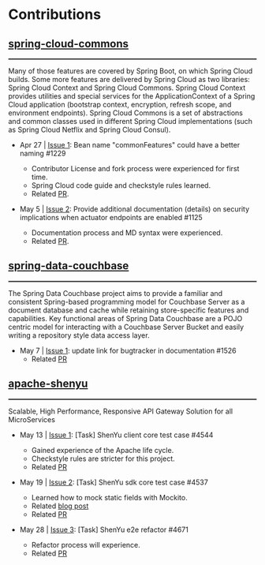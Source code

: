 # Contributions

## [spring-cloud-commons](https://github.com/spring-cloud/spring-cloud-commons)
<hr style="border:1px solid gray">
<p>Many of those features are covered by Spring Boot, on which Spring Cloud builds. Some more features are delivered by Spring Cloud as two libraries: Spring Cloud Context and Spring Cloud Commons. Spring Cloud Context provides utilities and special services for the ApplicationContext of a Spring Cloud application (bootstrap context, encryption, refresh scope, and environment endpoints). Spring Cloud Commons is a set of abstractions and common classes used in different Spring Cloud implementations (such as Spring Cloud Netflix and Spring Cloud Consul).</p>

- Apr 27 | [Issue 1](https://github.com/spring-cloud/spring-cloud-commons/issues/1229):
Bean name "commonFeatures" could have a better naming #1229
  - Contributor License and fork process were experienced for first time.
  - Spring Cloud code guide and checkstyle rules learned.
  - Related [PR](https://github.com/spring-cloud/spring-cloud-commons/pull/1230).

- May 5 | [Issue 2](https://github.com/spring-cloud/spring-cloud-commons/issues/1125): Provide additional documentation (details) 
on security implications when actuator endpoints are enabled #1125
  - Documentation process and MD syntax were experienced.
  - Related [PR](https://github.com/spring-cloud/spring-cloud-commons/pull/1231).

## [spring-data-couchbase](https://github.com/spring-projects/spring-data-couchbase)
<hr style="border:1px solid gray">
<p>The Spring Data Couchbase project aims to provide a familiar and consistent Spring-based programming model for Couchbase Server as a document database and cache while retaining store-specific features and capabilities. Key functional areas of Spring Data Couchbase are a POJO centric model for interacting with a Couchbase Server Bucket and easily writing a repository style data access layer.
</p>

- May 7 | [Issue 1](https://github.com/spring-projects/spring-data-couchbase/issues/1526):
update link for bugtracker in documentation #1526
  - Related [PR](https://github.com/spring-projects/spring-data-couchbase/pull/1731)

    
## [apache-shenyu](https://github.com/apache/shenyu)
<hr style="border:1px solid gray">

<p>Scalable, High Performance, Responsive API Gateway Solution for all MicroServices</p>

- May 13 | [Issue 1](https://github.com/apache/shenyu/issues/4544): [Task] ShenYu client core test case #4544
  - Gained experience of the Apache life cycle.
  - Checkstyle rules are stricter for this project.
  - Related [PR](https://github.com/apache/shenyu/pull/4632)

- May 19 | [Issue 2](https://github.com/apache/shenyu/issues/4537): [Task] ShenYu sdk core test case #4537
    - Learned how to mock static fields with Mockito.
    - Related [blog post](https://medium.com/@omernaci/mocking-static-classes-with-mockito-7fc6fe54d4b0) 
    - Related [PR](https://github.com/apache/shenyu/pull/4632)
  
- May 28 | [Issue 3](https://github.com/apache/shenyu/issues/4671): [Task] ShenYu e2e refactor #4671
    - Refactor process will experience.
    - Related [PR]()